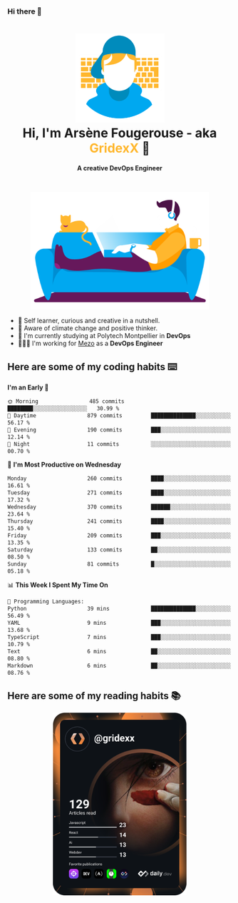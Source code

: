 ### Hi there 👋

<!--
**GridexX/gridexx** is a ✨ _special_ ✨ repository because its `README.md` (this file) appears on your GitHub profile.

Here are some ideas to get you started:

- 🔭 I’m currently working on ...
- 🌱 I’m currently learning ...
- 👯 I’m looking to collaborate on ...
- 🤔 I’m looking for help with ...
- 💬 Ask me about ...
- 📫 How to reach me: ...
- 😄 Pronouns: ...
- ⚡ Fun fact: ...
-->


<!-- Header -->
<h1 align="center">
  <img src="./images/user_profile.png" width="200">
  <br>
  Hi, I'm Arsène Fougerouse - aka <span style="color:#ffb72e">GridexX</span> 👋
</h1>


<p align="center">
  <b>A creative DevOps Engineer </b>
</p>
<br/>
<p align="center">
  <img src="./images/man_couch.png" width="400">
</p>

- 🎨 Self learner, curious and creative in a nutshell. 
- 🌱 Aware of climate change and positive thinker.
- 📕 I'm currently studying at Polytech Montpellier in **DevOps**
- 👨🏻‍💻 I'm working for [Mezo](https://meso-lr.umontpellier.fr/) as a **DevOps Engineer**


## Here are some of my coding habits ⌨️

<!-- Add a section about tech and Ops stack
  Like this one : https://github.com/Xanthus58#-tech-stack
-->
<!--START_SECTION:waka-->
**I'm an Early 🐤** 

```text
🌞 Morning                485 commits         ████████░░░░░░░░░░░░░░░░░   30.99 % 
🌆 Daytime                879 commits         ██████████████░░░░░░░░░░░   56.17 % 
🌃 Evening                190 commits         ███░░░░░░░░░░░░░░░░░░░░░░   12.14 % 
🌙 Night                  11 commits          ░░░░░░░░░░░░░░░░░░░░░░░░░   00.70 % 
```
📅 **I'm Most Productive on Wednesday** 

```text
Monday                   260 commits         ████░░░░░░░░░░░░░░░░░░░░░   16.61 % 
Tuesday                  271 commits         ████░░░░░░░░░░░░░░░░░░░░░   17.32 % 
Wednesday                370 commits         ██████░░░░░░░░░░░░░░░░░░░   23.64 % 
Thursday                 241 commits         ████░░░░░░░░░░░░░░░░░░░░░   15.40 % 
Friday                   209 commits         ███░░░░░░░░░░░░░░░░░░░░░░   13.35 % 
Saturday                 133 commits         ██░░░░░░░░░░░░░░░░░░░░░░░   08.50 % 
Sunday                   81 commits          █░░░░░░░░░░░░░░░░░░░░░░░░   05.18 % 
```


📊 **This Week I Spent My Time On** 

```text
💬 Programming Languages: 
Python                   39 mins             ██████████████░░░░░░░░░░░   56.49 % 
YAML                     9 mins              ███░░░░░░░░░░░░░░░░░░░░░░   13.68 % 
TypeScript               7 mins              ███░░░░░░░░░░░░░░░░░░░░░░   10.79 % 
Text                     6 mins              ██░░░░░░░░░░░░░░░░░░░░░░░   08.80 % 
Markdown                 6 mins              ██░░░░░░░░░░░░░░░░░░░░░░░   08.76 % 
```


<!--END_SECTION:waka-->

## Here are some of my reading habits 📚
<div  align="center">
  <img src="./images/devcard.svg" width="300">
</div>
